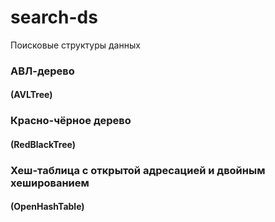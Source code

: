 # search-ds
Поисковые структуры данных

### АВЛ-дерево
#### (AVLTree)

### Красно-чёрное дерево
#### (RedBlackTree)


### Хеш-таблица с открытой адресацией и двойным хешированием
#### (OpenHashTable)
